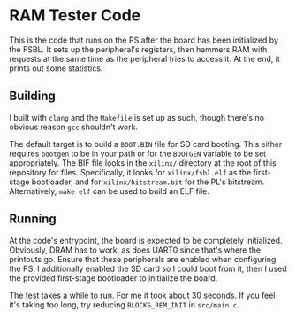 # RAM Tester Code

This is the code that runs on the PS after the board has been initialized by the
FSBL. It sets up the peripheral's registers, then hammers RAM with requests at
the same time as the peripheral tries to access it. At the end, it prints out
some statistics.

## Building

I built with `clang` and the `Makefile` is set up as such, though there's no
obvious reason `gcc` shouldn't work.

The default target is to build a `BOOT.BIN` file for SD card booting. This
either requires `bootgen` to be in your path or for the `BOOTGEN` variable to be
set appropriately. The BIF file looks in the `xilinx/` directory at the root of
this repository for files. Specifically, it looks for `xilinx/fsbl.elf` as the
first-stage bootloader, and for `xilinx/bitstream.bit` for the PL's bitstream.
Alternatively, `make elf` can be used to build an ELF file.

## Running

At the code's entrypoint, the board is expected to be completely initialized.
Obviously, DRAM has to work, as does UART0 since that's where the printouts go.
Ensure that these peripherals are enabled when configuring the PS. I
additionally enabled the SD card so I could boot from it, then I used the
provided first-stage bootloader to initialize the board.

The test takes a while to run. For me it took about 30 seconds. If you feel it's
taking too long, try reducing `BLOCKS_REM_INIT` in `src/main.c`.
